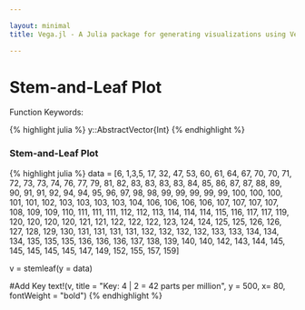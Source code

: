 ```yaml
---

layout: minimal
title: Vega.jl - A Julia package for generating visualizations using Vega

---
```


# Stem-and-Leaf Plot

Function Keywords:

{% highlight julia %}
y::AbstractVector{Int}
{% endhighlight %}

### Stem-and-Leaf Plot

{% highlight julia %}
data = [6, 1,3,5, 17, 32, 47, 53, 60, 61, 64, 67, 70, 70, 71, 72, 73, 73, 74, 76, 77,
        79, 81, 82, 83, 83, 83, 83, 84, 85, 86, 87, 87, 88, 89, 90, 91, 91, 92, 94, 94,
        95, 96, 97, 98, 98, 99, 99, 99, 99, 99, 100, 100, 100, 101, 101, 102, 103, 103,
        103, 103, 104, 106, 106, 106, 106, 107, 107, 107, 107, 108, 109, 109, 110, 111,
        111, 111, 112, 112, 113, 114, 114, 114, 115, 116, 117, 117, 119, 120, 120, 120,
        120, 121, 121, 122, 122, 122, 123, 124, 124, 125, 125, 126, 126, 127, 128, 129,
        130, 131, 131, 131, 131, 132, 132, 132, 132, 133, 133, 134, 134, 134, 135, 135,
        135, 136, 136, 136, 137, 138, 139, 140, 140, 142, 143, 144, 145, 145, 145, 145,
        145, 147, 149, 152, 155, 157, 159]

v = stemleaf(y = data)

#Add Key
text!(v, title = "Key: 4 | 2 = 42 parts per million", y = 500, x= 80, fontWeight = "bold")
{% endhighlight %}

<div id="stem"></div>
<script type="text/javascript">
parse("stem",
    {"name":"Vega Visualization","height":450,"padding":"auto","marks":[{"properties":{"enter":{"text":{"field":"group"},"shape":{"value":""},"x":{"offset":-10,"field":"x","scale":"x"},"fillOpacity":{"value":1},"fill":{"field":"group","scale":"group"},"size":{"value":""},"baseline":{"value":"middle"},"y":{"offset":0.5,"field":"y","scale":"y"}}},"from":{"data":"table"},"type":"text"},{"properties":{"enter":{"align":{"value":"center"},"fontWeight":{"value":"bold"},"x":{"value":80},"font":{"value":""},"fontSize":{"value":12},"fill":{"value":"black"},"baseline":{"value":"top"},"text":{"value":"Key: 4 | 2 = 42 parts per million"},"y":{"value":500}}},"from":{"value":"Key: 4 | 2 = 42 parts per million"},"type":"text"}],"axes":[{"tickSizeEnd":0,"tickSizeMajor":0,"scale":"x","tickSize":0,"tickSizeMinor":0,"format":"","layer":"front","properties":{"axis":{"stroke":{"value":"transparent"}},"labels":{"fill":{"value":"transparent"}},"title":{"fontSize":{"value":14}},"ticks":{"stroke":{"value":"transparent"}}},"grid":false,"title":"","type":"x","ticks":0},{"tickSizeEnd":0,"tickSizeMajor":0,"scale":"y","tickSize":0,"tickSizeMinor":0,"format":"","layer":"front","properties":{"title":{"fontSize":{"value":14}},"ticks":{"stroke":{"value":"transparent"}}},"grid":false,"titleOffset":40,"title":"","type":"y","ticks":15}],"data":[{"name":"table","values":[{"x":1,"y2":0,"group":1,"y":0},{"x":2,"y2":0,"group":3,"y":0},{"x":3,"y2":0,"group":5,"y":0},{"x":4,"y2":0,"group":6,"y":0},{"x":1,"y2":0,"group":7,"y":1},{"x":1,"y2":0,"group":2,"y":3},{"x":1,"y2":0,"group":7,"y":4},{"x":1,"y2":0,"group":3,"y":5},{"x":1,"y2":0,"group":0,"y":6},{"x":2,"y2":0,"group":1,"y":6},{"x":3,"y2":0,"group":4,"y":6},{"x":4,"y2":0,"group":7,"y":6},{"x":1,"y2":0,"group":0,"y":7},{"x":2,"y2":0,"group":0,"y":7},{"x":3,"y2":0,"group":1,"y":7},{"x":4,"y2":0,"group":2,"y":7},{"x":5,"y2":0,"group":3,"y":7},{"x":6,"y2":0,"group":3,"y":7},{"x":7,"y2":0,"group":4,"y":7},{"x":8,"y2":0,"group":6,"y":7},{"x":9,"y2":0,"group":7,"y":7},{"x":10,"y2":0,"group":9,"y":7},{"x":1,"y2":0,"group":1,"y":8},{"x":2,"y2":0,"group":2,"y":8},{"x":3,"y2":0,"group":3,"y":8},{"x":4,"y2":0,"group":3,"y":8},{"x":5,"y2":0,"group":3,"y":8},{"x":6,"y2":0,"group":3,"y":8},{"x":7,"y2":0,"group":4,"y":8},{"x":8,"y2":0,"group":5,"y":8},{"x":9,"y2":0,"group":6,"y":8},{"x":10,"y2":0,"group":7,"y":8},{"x":11,"y2":0,"group":7,"y":8},{"x":12,"y2":0,"group":8,"y":8},{"x":13,"y2":0,"group":9,"y":8},{"x":1,"y2":0,"group":0,"y":9},{"x":2,"y2":0,"group":1,"y":9},{"x":3,"y2":0,"group":1,"y":9},{"x":4,"y2":0,"group":2,"y":9},{"x":5,"y2":0,"group":4,"y":9},{"x":6,"y2":0,"group":4,"y":9},{"x":7,"y2":0,"group":5,"y":9},{"x":8,"y2":0,"group":6,"y":9},{"x":9,"y2":0,"group":7,"y":9},{"x":10,"y2":0,"group":8,"y":9},{"x":11,"y2":0,"group":8,"y":9},{"x":12,"y2":0,"group":9,"y":9},{"x":13,"y2":0,"group":9,"y":9},{"x":14,"y2":0,"group":9,"y":9},{"x":15,"y2":0,"group":9,"y":9},{"x":16,"y2":0,"group":9,"y":9},{"x":1,"y2":0,"group":0,"y":10},{"x":2,"y2":0,"group":0,"y":10},{"x":3,"y2":0,"group":0,"y":10},{"x":4,"y2":0,"group":1,"y":10},{"x":5,"y2":0,"group":1,"y":10},{"x":6,"y2":0,"group":2,"y":10},{"x":7,"y2":0,"group":3,"y":10},{"x":8,"y2":0,"group":3,"y":10},{"x":9,"y2":0,"group":3,"y":10},{"x":10,"y2":0,"group":3,"y":10},{"x":11,"y2":0,"group":4,"y":10},{"x":12,"y2":0,"group":6,"y":10},{"x":13,"y2":0,"group":6,"y":10},{"x":14,"y2":0,"group":6,"y":10},{"x":15,"y2":0,"group":6,"y":10},{"x":16,"y2":0,"group":7,"y":10},{"x":17,"y2":0,"group":7,"y":10},{"x":18,"y2":0,"group":7,"y":10},{"x":19,"y2":0,"group":7,"y":10},{"x":20,"y2":0,"group":8,"y":10},{"x":21,"y2":0,"group":9,"y":10},{"x":22,"y2":0,"group":9,"y":10},{"x":1,"y2":0,"group":0,"y":11},{"x":2,"y2":0,"group":1,"y":11},{"x":3,"y2":0,"group":1,"y":11},{"x":4,"y2":0,"group":1,"y":11},{"x":5,"y2":0,"group":2,"y":11},{"x":6,"y2":0,"group":2,"y":11},{"x":7,"y2":0,"group":3,"y":11},{"x":8,"y2":0,"group":4,"y":11},{"x":9,"y2":0,"group":4,"y":11},{"x":10,"y2":0,"group":4,"y":11},{"x":11,"y2":0,"group":5,"y":11},{"x":12,"y2":0,"group":6,"y":11},{"x":13,"y2":0,"group":7,"y":11},{"x":14,"y2":0,"group":7,"y":11},{"x":15,"y2":0,"group":9,"y":11},{"x":1,"y2":0,"group":0,"y":12},{"x":2,"y2":0,"group":0,"y":12},{"x":3,"y2":0,"group":0,"y":12},{"x":4,"y2":0,"group":0,"y":12},{"x":5,"y2":0,"group":1,"y":12},{"x":6,"y2":0,"group":1,"y":12},{"x":7,"y2":0,"group":2,"y":12},{"x":8,"y2":0,"group":2,"y":12},{"x":9,"y2":0,"group":2,"y":12},{"x":10,"y2":0,"group":3,"y":12},{"x":11,"y2":0,"group":4,"y":12},{"x":12,"y2":0,"group":4,"y":12},{"x":13,"y2":0,"group":5,"y":12},{"x":14,"y2":0,"group":5,"y":12},{"x":15,"y2":0,"group":6,"y":12},{"x":16,"y2":0,"group":6,"y":12},{"x":17,"y2":0,"group":7,"y":12},{"x":18,"y2":0,"group":8,"y":12},{"x":19,"y2":0,"group":9,"y":12},{"x":1,"y2":0,"group":0,"y":13},{"x":2,"y2":0,"group":1,"y":13},{"x":3,"y2":0,"group":1,"y":13},{"x":4,"y2":0,"group":1,"y":13},{"x":5,"y2":0,"group":1,"y":13},{"x":6,"y2":0,"group":2,"y":13},{"x":7,"y2":0,"group":2,"y":13},{"x":8,"y2":0,"group":2,"y":13},{"x":9,"y2":0,"group":2,"y":13},{"x":10,"y2":0,"group":3,"y":13},{"x":11,"y2":0,"group":3,"y":13},{"x":12,"y2":0,"group":4,"y":13},{"x":13,"y2":0,"group":4,"y":13},{"x":14,"y2":0,"group":4,"y":13},{"x":15,"y2":0,"group":5,"y":13},{"x":16,"y2":0,"group":5,"y":13},{"x":17,"y2":0,"group":5,"y":13},{"x":18,"y2":0,"group":6,"y":13},{"x":19,"y2":0,"group":6,"y":13},{"x":20,"y2":0,"group":6,"y":13},{"x":21,"y2":0,"group":7,"y":13},{"x":22,"y2":0,"group":8,"y":13},{"x":23,"y2":0,"group":9,"y":13},{"x":1,"y2":0,"group":0,"y":14},{"x":2,"y2":0,"group":0,"y":14},{"x":3,"y2":0,"group":2,"y":14},{"x":4,"y2":0,"group":3,"y":14},{"x":5,"y2":0,"group":4,"y":14},{"x":6,"y2":0,"group":5,"y":14},{"x":7,"y2":0,"group":5,"y":14},{"x":8,"y2":0,"group":5,"y":14},{"x":9,"y2":0,"group":5,"y":14},{"x":10,"y2":0,"group":5,"y":14},{"x":11,"y2":0,"group":7,"y":14},{"x":12,"y2":0,"group":9,"y":14},{"x":1,"y2":0,"group":2,"y":15},{"x":2,"y2":0,"group":5,"y":15},{"x":3,"y2":0,"group":7,"y":15},{"x":4,"y2":0,"group":9,"y":15}]}],"scales":[{"name":"x","range":"width","domain":{"data":"table","field":"x"},"type":"linear"},{"reverse":true,"name":"y","zero":true,"domainMax":15,"domain":{"data":"table","field":"y"},"range":"height","type":"linear","round":false},{"name":"group","range":["black"],"domain":{"data":"table","field":"group"},"type":"ordinal"}],"width":450,"legends":[]}

	);
</script>